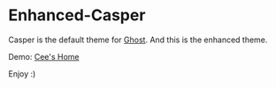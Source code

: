 # Enhanced-Casper

Casper is the default theme for [Ghost](http://github.com/tryghost/ghost/). And this is the enhanced theme.

Demo: [Cee's Home](https://blog.cee.moe)

Enjoy :)
